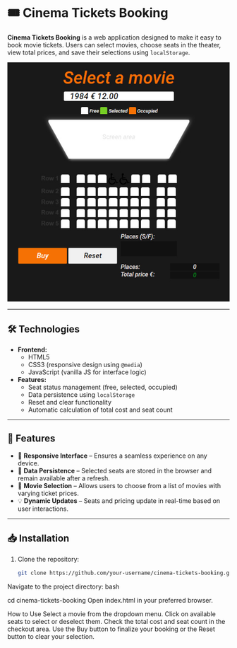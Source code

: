 # 🎟️ Cinema Tickets Booking

**Cinema Tickets Booking** is a web application designed to make it easy to book movie tickets. Users can select movies, choose seats in the theater, view total prices, and save their selections using `localStorage`.

![Image alt](https://github.com/eugeny11/Movie-Tickets-Booking/blob/main/img/booking_app.jpg)

---

## 🛠️ Technologies
- **Frontend:**
  - HTML5
  - CSS3 (responsive design using `@media`)
  - JavaScript (vanilla JS for interface logic)
- **Features:**
  - Seat status management (free, selected, occupied)
  - Data persistence using `localStorage`
  - Reset and clear functionality
  - Automatic calculation of total cost and seat count

---

## 🌟 Features
- 🚀 **Responsive Interface** – Ensures a seamless experience on any device.
- 💾 **Data Persistence** – Selected seats are stored in the browser and remain available after a refresh.
- 🎥 **Movie Selection** – Allows users to choose from a list of movies with varying ticket prices.
- 💡 **Dynamic Updates** – Seats and pricing update in real-time based on user interactions.

---

## 📥 Installation

1. Clone the repository:
   ```bash
   git clone https://github.com/your-username/cinema-tickets-booking.git

Navigate to the project directory:
bash

cd cinema-tickets-booking
Open index.html in your preferred browser.

How to Use
Select a movie from the dropdown menu.
Click on available seats to select or deselect them.
Check the total cost and seat count in the checkout area.
Use the Buy button to finalize your booking or the Reset button to clear your selection.
